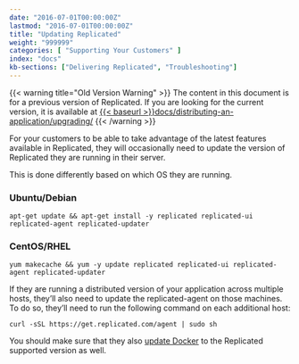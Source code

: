 ```yaml
---
date: "2016-07-01T00:00:00Z"
lastmod: "2016-07-01T00:00:00Z"
title: "Updating Replicated"
weight: "999999"
categories: [ "Supporting Your Customers" ]
index: "docs"
kb-sections: ["Delivering Replicated", "Troubleshooting"]
---
```


{{< warning title="Old Version Warning" >}}
The content in this document is for a previous version of Replicated. If you are looking
for the current version, it is available at
<a href="{{< baseurl >}}docs/distributing-an-application/upgrading/">{{< baseurl >}}docs/distributing-an-application/upgrading/</a>
{{< /warning >}}

For your customers to be able to take advantage of the latest features available in
Replicated, they will occasionally need to update the version of Replicated they are
running in their server.

This is done differently based on which OS they are running.

### Ubuntu/Debian
```shell
apt-get update && apt-get install -y replicated replicated-ui replicated-agent replicated-updater
```

### CentOS/RHEL
```shell
yum makecache && yum -y update replicated replicated-ui replicated-agent replicated-updater
```

If they are running a distributed version of your application across multiple hosts, they’ll also need to update the replicated-agent on those machines. To do so, they’ll need to run the following command on each additional host:

```shell
curl -sSL https://get.replicated.com/agent | sudo sh
```

You should make sure that they also [update Docker](https://docs.docker.com/engine/installation/)
to the Replicated supported version as well.
